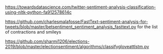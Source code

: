https://towardsdatascience.com/twitter-sentiment-analysis-classification-using-nltk-python-fa912578614c

https://github.com/charlesmalafosse/FastText-sentiment-analysis-for-tweets/blob/master/betsentiment_sentiment_analysis_fasttext.py
for the list of contractions and smileys

https://github.com/sharmi1206/elections-2019/blob/master/electionsentiment/algorithms/classifygloveattlstm.py
